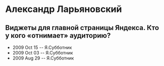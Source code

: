 # Александр Ларьяновский

## Виджеты для главной страницы Яндекса. Кто у кого «отнимает» аудиторию?
- 2009 Oct 15 -- Я.Субботник    
- 2009 Oct 03 -- Я.Субботник    
- 2009 Aug 29 -- Я.Субботник    
